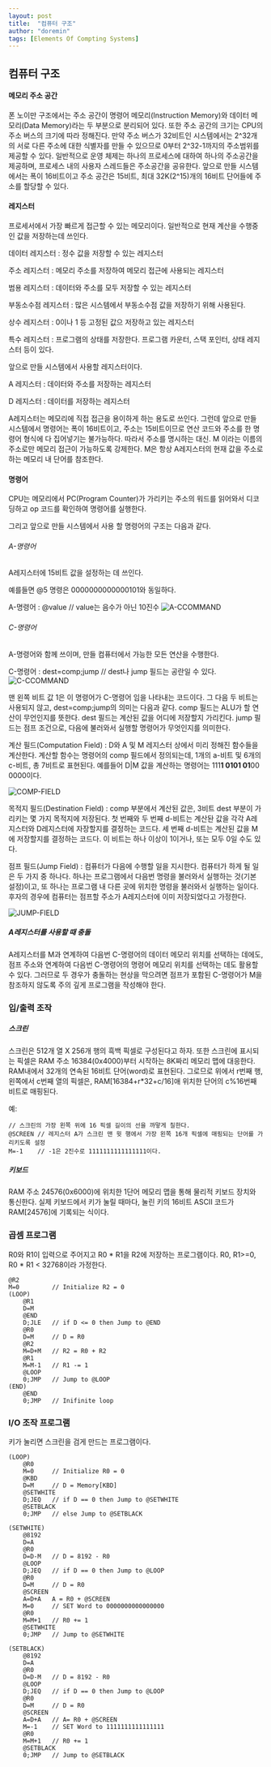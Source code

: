 ```yaml
---
layout: post
title:  "컴퓨터 구조"
author: "doremin"
tags: [Elements Of Compting Systems]
---
```


## 컴퓨터 구조

#### 메모리 주소 공간

폰 노이만 구조에서는 주소 공간이 명령어 메모리(Instruction Memory)와 데이터 메모리(Data Memory)라는 두 부분으로 분리되어 있다. 또한 주소 공간의 크기는 CPU의 주소 버스의 크기에 따라 정해진다. 만약 주소 버스가 32비트인 시스템에서는 2^32개의 서로 다른 주소에 대한 식별자를 만들 수 있으므로 0부터 2^32-1까지의 주소범위를 제공할 수 있다. 일반적으로 운영 체제는 하나의 프로세스에 대하여 하나의 주소공간을 제공하며, 프로세스 내의 사용자 스레드들은 주소공간을 공유한다. 앞으로 만들 시스템에서는 폭이 16비트이고 주소 공간은 15비트, 최대 32K(2^15)개의 16비트 단어들에 주소를 할당할 수 있다.

#### 레지스터

프로세서에서 가장 빠르게 접근할 수 있는 메모리이다. 일반적으로 현재 계산을 수행중인 값을 저장하는데 쓰인다.

데이터 레지스터
    : 정수 값을 저장할 수 있는 레지스터

주소 레지스터
    : 메모리 주소를 저장하여 메모리 접근에 사용되는 레지스터

범용 레지스터 
    : 데이터와 주소를 모두 저장할 수 있는 레지스터

부동소수점 레지스터
    : 많은 시스템에서 부동소수점 값을 저장하기 위해 사용된다.

상수 레지스터 : 0이나 1 등 고정된 값으 저장하고 있는 레지스터

특수 레지스터
    : 프로그램의 상태를 저장한다. 프로그램 카운터, 스택 포인터, 상태 레지스터 등이 있다.

앞으로 만들 시스템에서 사용할 레지스터이다.

A 레지스터
    : 데이터와 주소를 저장하는 레지스터
    
D 레지스터
    : 데이터를 저장하는 레지스터

A레지스터는 메모리에 직접 접근을 용이하게 하는 용도로 쓰인다. 그런데 앞으로 만들 시스템에서 명령어는 폭이 16비트이고, 주소는 15비트이므로 연산 코드와 주소를 한 명령어 형식에 다 집어넣기는 불가능하다. 따라서 주소를 명시하는 대신. M 이라는 이름의 주소로만 메모리 접근이 가능하도록 강제한다. M은 항상 A레지스터의 현재 값을 주소로 하는 메모리 내 단어를 참조한다.
    

#### 명령어

CPU는 메모리에서 PC(Program Counter)가 가리키는 주소의 워드를 읽어와서 디코딩하고 op 코드를 확인하여 명령어를 실행한다.

그리고 앞으로 만들 시스템에서 사용 할 명령어의 구조는 다음과 같다.

###### A-명령어

A레지스터에 15비트 값을 설정하는 데 쓰인다.

예를들면 @5 명령은 0000000000000101와 동일하다.

A-명령어 : @value   // value는 음수가 아닌 10진수
![A-CCOMMAND](/assets/images/2021-01-13/2021-01-13-1.png)

###### C-명령어

A-명령어와 함께 쓰이며, 만들 컴퓨터에서 가능한 모든 연산을 수행한다.

C-명령어 : dest=comp;jump   // dest나 jump 필드는 공란일 수 있다.
![C-CCOMMAND](/assets/images/2021-01-13/2021-01-13-2.png)

맨 왼쪽 비트 값 1은 이 명령어가 C-명령어 임을 나타내는 코드이다. 그 다음 두 비트는 사용되지 않고, dest=comp;jump의 의미는 다음과 같다. comp 필드는 ALU가 할 연산이 무언인지를 뜻한다. dest 필드는 계산된 값을 어디에 저장할지 가리킨다. jump 필드는 점프 조건으로, 다음에 불러와서 실행할 명령어가 무엇인지를 의미한다.

계산 필드(Computation Field)
    : D와 A 및 M 레지스터 상에서 미리 정해진 함수들을 계산한다. 계산할 함수는 명령어의 comp 필드에서 정의되는데, 1개의 a-비트 및 6개의 c-비트, 총 7비트로 표현된다. 예를들어 D|M 값을 계산하는 명령어는 111**1 0101 01**00 0000이다.

![COMP-FIELD](/assets/images/2021-01-13/2021-01-13-3.png)

목적지 필드(Destination Field)
    : comp 부분에서 계산된 값은, 3비트 dest 부분이 가리키는 몇 가지 목적지에 저장된다. 첫 번째와 두 번째 d-비트는 계산돤 값을 각각 A레지스터와 D레지스터에 자장할지를 결정하는 코드다. 세 번째 d-비트는 계산된 값을 M에 저장할지를 결정하는 코드다. 이 비트는 하나 이상이 1이거나, 또는 모두 0일 수도 있다.

점프 필드(Jump Field)
    : 컴퓨터가 다음에 수행할 일을 지시한다. 컴퓨터가 하게 될 일은 두 가지 중 하나다. 하나는 프로그램에서 다음번 명령을 불러와서 실행하는 것(기본 설정)이고, 또 하나는 프로그램 내 다른 곳에 위치한 명령을 불러와서 실행하는 일이다. 후자의 경우에 컴퓨터는 점프할 주소가 A레지스터에 이미 저장되었다고 가정한다.

![JUMP-FIELD](/assets/images/2021-01-13/2021-01-13-4.png)

##### A레지스터를 사용할 때 충돌

A레지스터를 M과 연계하여 다음번 C-명령어의 데이터 메모리 위치를 선택하는 데에도, 점프 주소와 연계하여 다음번 C-명령어의 명령어 메모리 위치를 선택하는 데도 활용할 수 있다. 그러므로 두 경우가 충돌하는 현상을 막으려면 점프가 포함된 C-명령어가 M을 참조하지 않도록 주의 깊게 프로그램을 작성해야 한다.

### 입/출력 조작

##### 스크린

스크린은 512개 열 X 256개 행의 흑백 픽셀로 구성된다고 하자. 또한 스크린에 표시되는 픽셀은 RAM 주소 16384(0x4000)부터 시작하는 8K짜리 메모리 맵에 대응한다. RAM내에서 32개의 연속된 16비트 단어(word)로 표현된다. 그로므로 위에서 r번째 행, 왼쪽에서 c번째 열의 픽셀은, RAM[16384+r*32+c/16]애 위치한 단어의 c%16번째 비트로 매핑된다.

예:
```
// 스크린의 가장 왼쪽 위에 16 픽셀 길이의 선을 까맣게 칠한다.
@SCREEN // 레지스터 A가 스크린 맨 윗 행에서 가장 왼쪽 16개 픽셀에 매핑되는 단어를 가리키도록 설정
M=-1    // -1은 2진수로 1111111111111111이다.
```

##### 키보드

RAM 주소 24576(0x6000)에 위치한 1단어 메모리 맵을 통해 물리적 키보드 장치와 통신한다. 실제 키보드에서 키가 눌릴 때마다, 눌린 키의 16비트 ASCII 코드가 RAM[24576]에 기록되는 식이다.

### 곱셈 프로그램

R0와 R1이 입력으로 주어지고 R0 * R1을 R2에 저장하는 프로그램이다. R0, R1>=0, R0 * R1 < 32768이라 가정한다.

```
@R2
M=0         // Initialize R2 = 0
(LOOP)
    @R1
    D=M
    @END
    D;JLE   // if D <= 0 then Jump to @END
    @R0
    D=M     // D = R0
    @R2     
    M=D+M   // R2 = R0 + R2
    @R1
    M=M-1   // R1 -= 1
    @LOOP
    0;JMP   // Jump to @LOOP
(END)
    @END
    0;JMP   // Inifinite loop
```

### I/O 조작 프로그램

키가 눌리면 스크린을 검게 만드는 프로그램이다.

```
(LOOP)
    @R0
    M=0     // Initialize R0 = 0
    @KBD
    D=M     // D = Memory[KBD]
    @SETWHITE
    D;JEQ   // if D == 0 then Jump to @SETWHITE
    @SETBLACK
    0;JMP   // else Jump to @SETBLACK
    
(SETWHITE)
    @8192
    D=A
    @R0
    D=D-M   // D = 8192 - R0
    @LOOP
    D;JEQ   // if D == 0 then Jump to @LOOP
    @R0
    D=M     // D = R0
    @SCREEN
    A=D+A   A = R0 + @SCREEN
    M=0     // SET Word to 0000000000000000
    @R0
    M=M+1   // R0 += 1
    @SETWHITE
    0;JMP   // Jump to @SETWHITE

(SETBLACK)
    @8192
    D=A
    @R0
    D=D-M   // D = 8192 - R0
    @LOOP
    D;JEQ   // if D == 0 then Jump to @LOOP
    @R0
    D=M     // D = R0
    @SCREEN
    A=D+A   // A= R0 + @SCREEN
    M=-1    // SET Word to 1111111111111111
    @R0
    M=M+1   // R0 += 1
    @SETBLACK
    0;JMP   // Jump to @SETBLACK
```